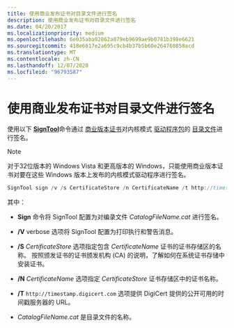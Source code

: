 ```yaml
---
title: 使用商业发布证书对目录文件进行签名
description: 使用商业发布证书对目录文件进行签名
ms.date: 04/20/2017
ms.localizationpriority: medium
ms.openlocfilehash: 6e035aba02862a079eb9699ae9b0781b398e6621
ms.sourcegitcommit: 418e6617e2a695c9cb4b37b5b60e264760858acd
ms.translationtype: MT
ms.contentlocale: zh-CN
ms.lasthandoff: 12/07/2020
ms.locfileid: "96793587"
---
```

# <a name="signing-a-catalog-file-with-a-commercial-release-certificate"></a>使用商业发布证书对目录文件进行签名

使用以下 [**SignTool**](../devtest/signtool.md)命令通过 [商业版本证书](commercial-release-certificate.md)对内核模式 [驱动程序包](driver-packages.md)的 [目录文件](catalog-files.md)进行签名。

>[!NOTE]
>对于32位版本的 Windows Vista 和更高版本的 Windows，只能使用商业版本证书对要在这些 Windows 版本上发布的内核模式驱动程序进行签名。

```cpp
SignTool sign /v /s CertificateStore /n CertificateName /t http://timestamp.digicert.com CatalogFileName.cat
```

其中：

- **Sign** 命令将 SignTool 配置为对编录文件 *CatalogFileName.cat* 进行签名。

- **/V** verbose 选项将 SignTool 配置为打印执行和警告消息。

- **/S** *CertificateStore* 选项指定包含 *CertificateName* 证书的证书存储区的名称。 按照颁发证书的证书颁发机构 (CA) 的说明，了解如何在系统证书存储中安装证书。

- **/N** *CertificateName* 选项指定 *CertificateStore* 证书存储区中的证书名称。

- **/T** `http://timestamp.digicert.com` 选项提供 DigiCert 提供的公开可用的时间戳服务器的 URL。  

- *CatalogFileName.cat* 是目录文件的名称。
